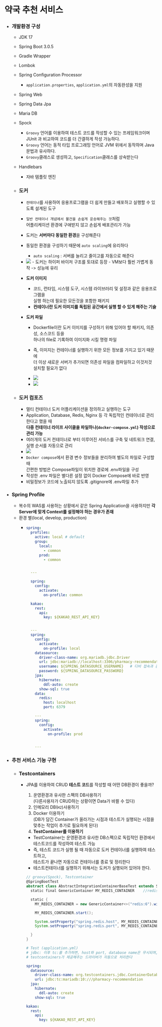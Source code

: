 # 약국 추천 서비스
- ### 개발환경 구성
  - JDK 17
  - Spring Boot 3.0.5
  - Gradle Wrapper
  - Lombok
  - Spring Configuration Processor
    - `application.properties`, `application.yml`의 자동완성을 지원
  - Spring Web
  - Spring Data Jpa
  - Maria DB
  - Spock
    - `Groovy` 언어를 이용하여 테스트 코드를 작성할 수 있는 프레임워크이며<br> JUnit 과 비교하여 코드를 더 간결하게 작성 가능하다.
    - `Groovy` 언어는 동적 타입 프로그래밍 언어로 JVM 위에서 동작하며 Java문법과 유사하다.
    - `Groovy`클래스로 생성하고, `Specification`클래스를 상속받는다
  - Handlebars
    - 자바 템플릿 엔진
  

  - ### 도커
    - `컨테이너`를 사용하여 응용프로그램을 더 쉽게 만들고 배포하고 실행할 수 있도록 설계된 도구
    - `일반 컨테이너 개념에서 물건을 손쉽게 운송해주는 것`처럼 <br> 어플리케이션 환경에 구애받지 않고 손쉽게 배포관리가 가능
    - 도커는 **서버마다 동일한 환경**을 구성해준다
    - 동일한 환경을 구성하기 때문에 `auto scaling`에 유리하다
      - `auto scaling` : 서버를 늘리고 줄이고를 자동으로 해준다
    - <img src="image/docker.png">
      - 도커는 하이퍼 바이저 구조를 토대로 등장
      - VM보다 훨씬 가볍게 동작 -> 성능에 유리
    - **도커 이미지**
      - 코드, 런타임, 시스템 도구, 시스템 라이브러리 및 설정과 같은 응용프로그램을<br> 실행 하는데 필요한 모든것을 포함한 패키지
      - **컨테이너란 도커 이미지를 독립된 공간에서 실행 할 수 있게 해주는 기술**

    - **도커 파일**
      - Dockerfile이란 도커 이미지를 구성하기 위해 있어야 할 패키지, 의존성, 소스코드 등을<br> 하나의 file로 기록하여 이미지화 시킬 명령 파일
      - 즉, 이미지는 컨테이너를 실행하기 위한 모든 정보를 가지고 있기 때문에 <br>더 이상 새로운 서버가 추가되면 의존성 파일을 컴파일하고 이것저것 설치할 필요가 없다

      - <img src ="image/dockerfile.png">

      - <img src ="image/docker2.png">

  - ### 도커 컴포즈
    - 멀티 컨테이너 도커 어플리케이션을 정의하고 실행하는 도구
    - Application, Database, Redis, Nginx 등 각 독립적인 컨테이너로 관리한다고 했을 때<br> **다중 컨테이너 라이프 사이클을 파일하나(`docker-compose.yml`) 작성으로 관리 가능**
    - 여러개의 도커 컨테이너로 부터 이루어진 서비스를 구축 및 네트워크 연결, 실행 순서를 자동으로 관리
    - <img src ="image/dockerfile2.png">
    - `Docker compose`에서 환경 변수 정보들을 분리하여 별도의 파일로 구성할때 <br> 간편한 방법은 Compose파일이 위치한 경로에 .env파일을 구성
    - 작성한 .env 파일은 별다른 설정 없이 Docker Compose에 바로 반영
    - 비밀정보가 코드에 노출되지 않도록 .gitignore에 .env파일 추가



- ### Spring Profile
  - 복수의 WAS를 사용하는 상황에서 같은 Spring Application을 사용하지만 **각 Server에 맞게 Context를 설정해야 하는 경우가 존재**
  - 환경 별(local, develop, production)
    - ``` yml
      spring:
        profiles:
          active: local # default
          group:
            local:
              - common
            prod:
              - common


        ---

        spring:
          config:
            activate:
              on-profile: common

        kakao:
          rest:
            api:
              key: ${KAKAO_REST_API_KEY}


        ---
        spring:
          config:
            activate:
              on-profile: local
          datasource:
            driver-class-name: org.mariadb.jdbc.Driver
            url: jdbc:mariadb://localhost:3306/pharmacy-recommendation
            username: ${SPRING_DATASOURCE_USERNAME}   # 디비 접속과 관련된 부분이니 env파일에 따로 저장하고 환경변수로 지정하여 주입받는다
            password: ${SPRING_DATASOURCE_PASSWORD}
          jpa:
            hibernate:
              ddl-auto: create
            show-sql: true
          data:
            redis:
              host: localhost
              port: 6379

          ---
          spring:
            config:
              activate:
                on-profile: prod


          ---

      ```

- ### 추천 서비스 기능 구현
  - ### Testcontainers 
    - JPA를 이용하여 CRUD **테스트 코드**를 작성할 때 어떤 DB환경이 좋을까?
      1. 운영환경과 유사한 스펙의 DB사용하기<br> (다른사용자가 CRUD하는 상황이면 Data가 바뀔 수 있다)
      2. 인메모리 DB(`H2`)사용하기
      3. Docker 이용하기<br> (DB가 담긴 Container가 올라가는 시점과 테스트가 실행되는 시점을 맞추는 작업이 추가로 필요하게 된다)
      4. **TestContainer를 이용하기**
      - TestContainer는 운영환경과 유사한 DB스펙으로 독립적인 환경에서 테스트코드를 작성하여 테스트 가능
      - 즉, 테스트 코드가 실행 될 때 자동으로 도커 컨테이너를 실행하여 테스트하고,<br> 테스트가 끝나면 자동으로 컨테이너를 종료 및 정리한다
      - 테스트컨테이너를 실행하기 위해서는 도커가 실행되어 있어야 한다.

      ``` groovy
      // groovy(Spock), Testcontainer
      @SpringBootTest
      abstract class AbstractIntegrationContainerBaseTest extends Specification{  //테스트를 위한 상속
        static final GenericContainer MY_REDIS_CONTAINER    //redis의 경우에는 따로 추가해주어야 한다

        static {
          MY_REDIS_CONTAINER = new GenericContainer<>("redis:6").withExposedPorts(6379)

          MY_REDIS_CONTAINER.start();

          System.setProperty("spring.redis.host", MY_REDIS_CONTAINER.getHost())
          System.setProperty("spring.redis.port", MY_REDIS_CONTAINER.getMappedPort(6379).toString())//redis를 스프링에게 알려주어야 한다

        }
      }
      ```
      ``` yml
      # Test (application.yml)
      # jdbc: 이후 tc:를 추가하면, host와 port, database name은 무시되며, 
      # testcontainers가 제공해주는 드라이버가 자동으로 처리한다
      
      spring:
        datasource:
          driver-class-name: org.testcontainers.jdbc.ContainerDatabaseDriver
          url: jdbc:tc:mariadb:10:///pharmacy-recommendation
        jpa:
          hibernate:
            ddl-auto: create
          show-sql: true

      kakao:
        rest:
          api:
            key: ${KAKAO_REST_API_KEY}
      ```
